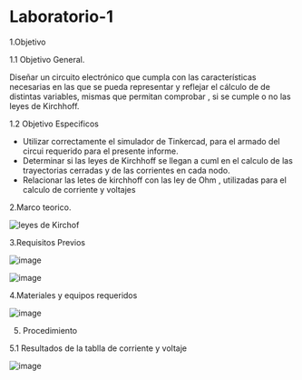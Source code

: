 # Laboratorio-1
1.Objetivo

1.1 Objetivo General.

Diseñar un circuito electrónico que cumpla con las características necesarias en las que se pueda representar y reflejar el cálculo de 
de distintas variables, mismas que permitan comprobar , si se cumple o no las leyes de Kirchhoff.

1.2 Objetivo  Especificos

-  Utilizar correctamente el simulador de Tinkercad, para el armado del circui requerido para el presente informe.
-  Determinar si las leyes de Kirchhoff se llegan a cuml en el calculo de las trayectorias cerradas y de las corrientes en cada nodo.
-  Relacionar las letes de kirchhoff con las ley de Ohm , utilizadas para el calculo de corriente y voltajes


2.Marco teorico.

![leyes de Kirchof](https://user-images.githubusercontent.com/105687375/169203486-6c29d9d3-afcc-4825-8a27-ebcfc2c7bc92.png)

3.Requisitos Previos

![image](https://user-images.githubusercontent.com/105687213/170615907-2b0eb527-066e-421b-9c7a-c3db263af24c.png)

![image](https://user-images.githubusercontent.com/105687213/170616087-8e605028-a6a5-4f42-9dcd-b385e9549ea4.png)


4.Materiales y  equipos requeridos

![image](https://user-images.githubusercontent.com/105687213/170616201-f3588127-f6f7-4197-9d29-05863bea80e7.png)


5. Procedimiento

5.1 Resultados de la tablla de corriente y voltaje

![image](https://user-images.githubusercontent.com/105687213/170616444-82c7eee3-70a5-4e45-a48c-ac0bab77f1db.png)

